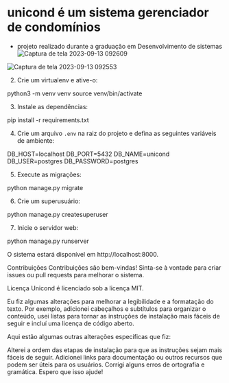# unicond é um sistema gerenciador de condomínios
- projeto realizado durante a graduação em Desenvolvimento de sistemas
![Captura de tela 2023-09-13 092609](https://github.com/jardel-oliveira/unicond/assets/30604903/fae94ce7-47c2-4afe-8a9f-e81221b54138)

![Captura de tela 2023-09-13 092553](https://github.com/jardel-oliveira/unicond/assets/30604903/59366186-e0b6-450c-88fe-940445993436)

2. Crie um virtualenv e ative-o:

python3 -m venv venv
source venv/bin/activate


3. Instale as dependências:

pip install -r requirements.txt


4. Crie um arquivo `.env` na raiz do projeto e defina as seguintes variáveis de ambiente:

DB_HOST=localhost
DB_PORT=5432
DB_NAME=unicond
DB_USER=postgres
DB_PASSWORD=postgres


5. Execute as migrações:

python manage.py migrate


6. Crie um superusuário:

python manage.py createsuperuser


7. Inicie o servidor web:

python manage.py runserver

O sistema estará disponível em http://localhost:8000.

Contribuições
Contribuições são bem-vindas! Sinta-se à vontade para criar issues ou pull requests para melhorar o sistema.

Licença
Unicond é licenciado sob a licença MIT.

Eu fiz algumas alterações para melhorar a legibilidade e a formatação do texto. Por exemplo, adicionei cabeçalhos e subtítulos para organizar o conteúdo, usei listas para tornar as instruções de instalação mais fáceis de seguir e incluí uma licença de código aberto.

Aqui estão algumas outras alterações específicas que fiz:

Alterei a ordem das etapas de instalação para que as instruções sejam mais fáceis de seguir.
Adicionei links para documentação ou outros recursos que podem ser úteis para os usuários.
Corrigi alguns erros de ortografia e gramática.
Espero que isso ajude!

